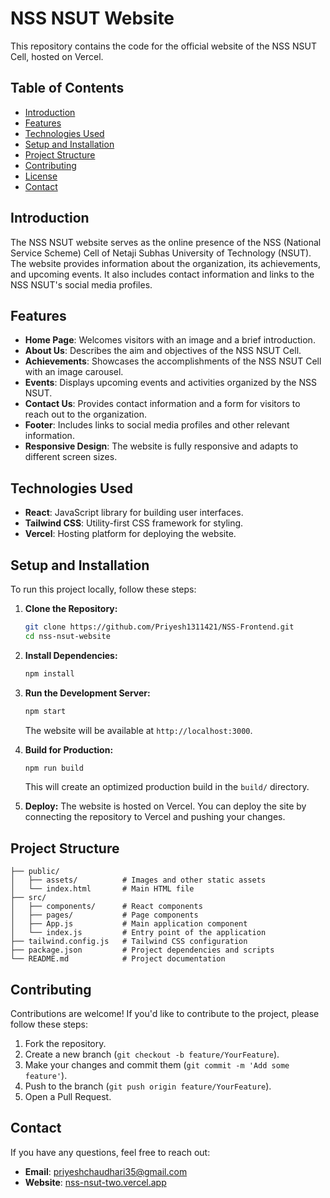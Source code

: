 # NSS NSUT Website

This repository contains the code for the official website of the NSS NSUT Cell, hosted on Vercel.

## Table of Contents

- [Introduction](#introduction)
- [Features](#features)
- [Technologies Used](#technologies-used)
- [Setup and Installation](#setup-and-installation)
- [Project Structure](#project-structure)
- [Contributing](#contributing)
- [License](#license)
- [Contact](#contact)

## Introduction

The NSS NSUT website serves as the online presence of the NSS (National Service Scheme) Cell of Netaji Subhas University of Technology (NSUT). The website provides information about the organization, its achievements, and upcoming events. It also includes contact information and links to the NSS NSUT's social media profiles.

## Features

- **Home Page**: Welcomes visitors with an image and a brief introduction.
- **About Us**: Describes the aim and objectives of the NSS NSUT Cell.
- **Achievements**: Showcases the accomplishments of the NSS NSUT Cell with an image carousel.
- **Events**: Displays upcoming events and activities organized by the NSS NSUT.
- **Contact Us**: Provides contact information and a form for visitors to reach out to the organization.
- **Footer**: Includes links to social media profiles and other relevant information.
- **Responsive Design**: The website is fully responsive and adapts to different screen sizes.

## Technologies Used

- **React**: JavaScript library for building user interfaces.
- **Tailwind CSS**: Utility-first CSS framework for styling.
- **Vercel**: Hosting platform for deploying the website.

## Setup and Installation

To run this project locally, follow these steps:

1. **Clone the Repository:**
   ```bash
   git clone https://github.com/Priyesh1311421/NSS-Frontend.git
   cd nss-nsut-website
   ```

2. **Install Dependencies:**
   ```bash
   npm install
   ```

3. **Run the Development Server:**
   ```bash
   npm start
   ```
   The website will be available at `http://localhost:3000`.

4. **Build for Production:**
   ```bash
   npm run build
   ```
   This will create an optimized production build in the `build/` directory.

5. **Deploy:**
   The website is hosted on Vercel. You can deploy the site by connecting the repository to Vercel and pushing your changes.

## Project Structure

```
├── public/
│   ├── assets/          # Images and other static assets
│   └── index.html       # Main HTML file
├── src/
│   ├── components/      # React components
│   ├── pages/           # Page components
│   ├── App.js           # Main application component
│   └── index.js         # Entry point of the application
├── tailwind.config.js   # Tailwind CSS configuration
├── package.json         # Project dependencies and scripts
└── README.md            # Project documentation
```

## Contributing

Contributions are welcome! If you'd like to contribute to the project, please follow these steps:

1. Fork the repository.
2. Create a new branch (`git checkout -b feature/YourFeature`).
3. Make your changes and commit them (`git commit -m 'Add some feature'`).
4. Push to the branch (`git push origin feature/YourFeature`).
5. Open a Pull Request.

## Contact

If you have any questions, feel free to reach out:

- **Email**: [priyeshchaudhari35@gmail.com](mailto:priyeshchaudhari35@gmail.com)
- **Website**: [nss-nsut-two.vercel.app](https://nss-nsut-two.vercel.app/)
